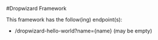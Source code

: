 #Dropwizard Framework

This framework has the follow(ing) endpoint(s):
 * /dropwizard-hello-world?name={name} (may be empty)

 
